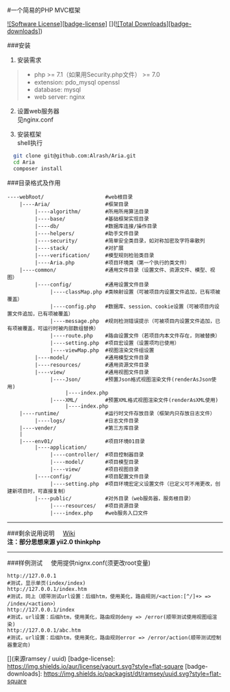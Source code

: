 #一个简易的PHP MVC框架 

[![Software License][badge-license]][license]
[]([![Total Downloads][badge-downloads]][downloads])

###安装
1. 安装需求
>* php >= 7.1（如果用Security.php文件） >= 7.0
>* extension: pdo_mysql openssl
>* database: mysql
>* web server: nginx

2. 设置web服务器    
见nginx.conf

3. 安装框架    
shell执行
```sh
  git clone git@github.com:Alrash/Aria.git
  cd Aria
  composer install
```


###目录格式及作用
```
----webRoot/                    #web根目录
    |----Aria/                  #框架目录
         |----algorithm/        #所用所用算法目录
         |----base/             #基础框架实现目录
         |----db/               #数据库连接/操作目录
         |----helpers/          #助手文件目录
         |----security/         #简单安全类目录，如对称加密及字符串散列
         |----stack/            #对扩展
         |----verification/     #模型规则检验类目录
         |----Aria.php          #项目环境类（第一个执行的类文件）
    |----common/                #通用文件目录（设置文件、资源文件、模型、视图）
         |----config/           #通用设置文件目录
              |----classMap.php #类映射设置（可被项目内设置文件追加，已有项被覆盖）
              |----config.php   #数据库、session、cookie设置（可被项目内设置文件追加，已有项被覆盖）
              |----message.php  #规则检测错误提示（可被项目内设置文件追加，已有项被覆盖，可运行时被内部数组替换）
              |----route.php    #路由设置文件（若项目内本文件存在，则被替换）
              |----setting.php  #项目宏设置（设置项均已使用）
              |----viewMap.php  #视图渲染文件组设置
         |----model/            #通用模型文件目录
         |----resources/        #通用资源文件目录
         |----view/             #通用视图文件目录
              |----Json/        #预置Json格式视图渲染文件(renderAsJson使用)
                   |----index.php
              |----XML/         #预置XML格式视图渲染文件(renderAsXML使用)
                   |----index.php
    |----runtime/               #运行时文件存放目录（框架内只存放日志文件）
         |----logs/             #日志文件目录
    |----vender/                #第三方库目录
    |
    |----env01/                 #项目环境01目录
         |----application/
              |----controller/  #项目控制器目录
              |----model/       #项目模型目录
              |----view/        #项目视图目录
         |----config/           #项目配置文件目录
              |----setting.php  #项目环境宏定义设置文件（已定义可不用更改，创建新项目时，可直接复制）
         |----public/           #对外目录（web服务器，服务根目录）
              |----resources/   #项目资源目录
              |----index.php    #web服务入口文件
```

----
###剩余说用说明    
[Wiki](https://github.com/Alrash/Aria/wiki)    
**注：部分思想来源 yii2.0 thinkphp**    

----
###样例测试    
使用提供nignx.conf(须更改root变量)
```url
http://127.0.0.1
#测试，显示单页(index/index)
http://127.0.0.1/index.htm
#测试，同上（顺带测试url设置：后缀htm，使用美化，路由规则/<action:[^/]+> => /index/<action>）
http://127.0.0.1/index
#测试，url设置：后缀htm，使用美化，路由规则deny => /error(顺带测试使用视图组渲染)
http://127.0.0.1/abc.htm
#测试，url设置：后缀htm，使用美化，路由规则error => /error/action(顺带测试控制器重定向)
```


[](来源ramsey / uuid)
[badge-license]: https://img.shields.io/aur/license/yaourt.svg?style=flat-square
[badge-downloads]: https://img.shields.io/packagist/dt/ramsey/uuid.svg?style=flat-square

[license]: https://github.com/Alrash/Aria/master/LICENSE
[downloads]: https://packagist.org/packages/Alrash/Aria
